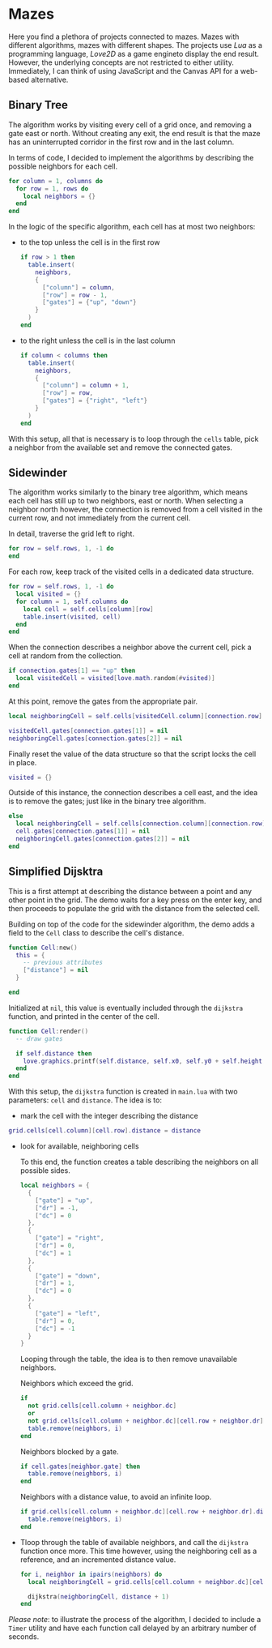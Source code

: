 # Mazes

Here you find a plethora of projects connected to mazes. Mazes with different algorithms, mazes with different shapes. The projects use _Lua_ as a programming language, _Love2D_ as a game engineto display the end result. However, the underlying concepts are not restricted to either utility. Immediately, I can think of using JavaScript and the Canvas API for a web-based alternative.

## Binary Tree

The algorithm works by visiting every cell of a grid once, and removing a gate east or north. Without creating any exit, the end result is that the maze has an uninterrupted corridor in the first row and in the last column.

In terms of code, I decided to implement the algorithms by describing the possible neighbors for each cell.

```lua
for column = 1, columns do
  for row = 1, rows do
    local neighbors = {}
  end
end
```

In the logic of the specific algorithm, each cell has at most two neighbors:

- to the top unless the cell is in the first row

  ```lua
  if row > 1 then
    table.insert(
      neighbors,
      {
        ["column"] = column,
        ["row"] = row - 1,
        ["gates"] = {"up", "down"}
      }
    )
  end
  ```

- to the right unless the cell is in the last column

  ```lua
  if column < columns then
    table.insert(
      neighbors,
      {
        ["column"] = column + 1,
        ["row"] = row,
        ["gates"] = {"right", "left"}
      }
    )
  end
  ```

With this setup, all that is necessary is to loop through the `cells` table, pick a neighbor from the available set and remove the connected gates.

## Sidewinder

The algorithm works similarly to the binary tree algorithm, which means each cell has still up to two neighbors, east or north. When selecting a neighbor north however, the connection is removed from a cell visited in the current row, and not immediately from the current cell.

In detail, traverse the grid left to right.

```lua
for row = self.rows, 1, -1 do
end
```

For each row, keep track of the visited cells in a dedicated data structure.

```lua
for row = self.rows, 1, -1 do
  local visited = {}
  for column = 1, self.columns do
    local cell = self.cells[column][row]
    table.insert(visited, cell)
  end
end
```

When the connection describes a neighbor above the current cell, pick a cell at random from the collection.

```lua
if connection.gates[1] == "up" then
  local visitedCell = visited[love.math.random(#visited)]
end
```

At this point, remove the gates from the appropriate pair.

```lua
local neighboringCell = self.cells[visitedCell.column][connection.row]

visitedCell.gates[connection.gates[1]] = nil
neighboringCell.gates[connection.gates[2]] = nil
```

Finally reset the value of the data structure so that the script locks the cell in place.

```lua
visited = {}
```

Outside of this instance, the connection describes a cell east, and the idea is to remove the gates; just like in the binary tree algorithm.

```lua
else
  local neighboringCell = self.cells[connection.column][connection.row]
  cell.gates[connection.gates[1]] = nil
  neighboringCell.gates[connection.gates[2]] = nil
end
```

## Simplified Dijsktra

This is a first attempt at describing the distance between a point and any other point in the grid. The demo waits for a key press on the enter key, and then proceeds to populate the grid with the distance from the selected cell.

Building on top of the code for the sidewinder algorithm, the demo adds a field to the `Cell` class to describe the cell's distance.

```lua
function Cell:new()
  this = {
    -- previous attributes
    ["distance"] = nil
  }

end
```

Initialized at `nil`, this value is eventually included through the `dijkstra` function, and printed in the center of the cell.

```lua
function Cell:render()
  -- draw gates

  if self.distance then
    love.graphics.printf(self.distance, self.x0, self.y0 + self.height / 2 - 4, self.width, "center")
  end
end
```

With this setup, the `dijkstra` function is created in `main.lua` with two parameters: `cell` and `distance`. The idea is to:

- mark the cell with the integer describing the distance

```lua
grid.cells[cell.column][cell.row].distance = distance
```

- look for available, neighboring cells

  To this end, the function creates a table describing the neighbors on all possible sides.

  ```lua
  local neighbors = {
    {
      ["gate"] = "up",
      ["dr"] = -1,
      ["dc"] = 0
    },
    {
      ["gate"] = "right",
      ["dr"] = 0,
      ["dc"] = 1
    },
    {
      ["gate"] = "down",
      ["dr"] = 1,
      ["dc"] = 0
    },
    {
      ["gate"] = "left",
      ["dr"] = 0,
      ["dc"] = -1
    }
  }
  ```

  Looping through the table, the idea is to then remove unavailable neighbors.

  Neighbors which exceed the grid.

  ```lua
  if
    not grid.cells[cell.column + neighbor.dc]
    or
    not grid.cells[cell.column + neighbor.dc][cell.row + neighbor.dr] then
    table.remove(neighbors, i)
  end
  ```

  Neighbors blocked by a gate.

  ```lua
  if cell.gates[neighbor.gate] then
    table.remove(neighbors, i)
  end
  ```

  Neighbors with a distance value, to avoid an infinite loop.

  ```lua
  if grid.cells[cell.column + neighbor.dc][cell.row + neighbor.dr].distance then
    table.remove(neighbors, i)
  end
  ```

- Tloop through the table of available neighbors, and call the `dijkstra` function once more. This time however, using the neighboring cell as a reference, and an incremented distance value.

  ```lua
  for i, neighbor in ipairs(neighbors) do
    local neighboringCell = grid.cells[cell.column + neighbor.dc][cell.row + neighbor.dr]

    dijkstra(neighboringCell, distance + 1)
  end
  ```

_Please note_: to illustrate the process of the algorithm, I decided to include a `Timer` utility and have each function call delayed by an arbitrary number of seconds.
